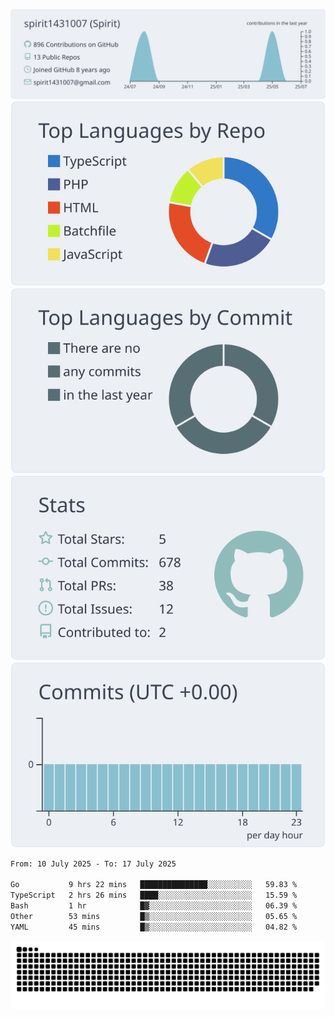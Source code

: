 [![](https://raw.githubusercontent.com/spirit1431007/spirit1431007/master/profile-summary-card-output/nord_bright/0-profile-details.svg)](https://git.io/spiritx)
[![](https://raw.githubusercontent.com/spirit1431007/spirit1431007/master/profile-summary-card-output/nord_bright/1-repos-per-language.svg)](https://git.io/spiritx) [![](https://raw.githubusercontent.com/spirit1431007/spirit1431007/master/profile-summary-card-output/nord_bright/2-most-commit-language.svg)](https://git.io/spiritx)
[![](https://raw.githubusercontent.com/spirit1431007/spirit1431007/master/profile-summary-card-output/nord_bright/3-stats.svg)](https://git.io/spiritx) [![](https://raw.githubusercontent.com/spirit1431007/spirit1431007/master/profile-summary-card-output/nord_bright/4-productive-time.svg)](https://git.io/spiritx)

<!--START_SECTION:waka-->

```txt
From: 10 July 2025 - To: 17 July 2025

Go           9 hrs 22 mins   ███████████████░░░░░░░░░░   59.83 %
TypeScript   2 hrs 26 mins   ████░░░░░░░░░░░░░░░░░░░░░   15.59 %
Bash         1 hr            █▓░░░░░░░░░░░░░░░░░░░░░░░   06.39 %
Other        53 mins         █▒░░░░░░░░░░░░░░░░░░░░░░░   05.65 %
YAML         45 mins         █▒░░░░░░░░░░░░░░░░░░░░░░░   04.82 %
```

<!--END_SECTION:waka-->

![contribution](https://github.com/spirit1431007/spirit1431007/blob/output/github-contribution-grid-snake.svg)
